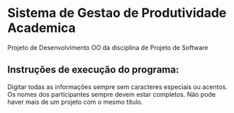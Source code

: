 # Sistema de Gestao de Produtividade Academica

Projeto de Desenvolvimento OO da disciplina de Projeto de Software

## Instruções de execução do programa:
Digitar todas as informações sempre sem caracteres especiais ou acentos. Os nomes dos participantes sempre devem estar completos. Não pode haver mais de um projeto com o mesmo título. 
